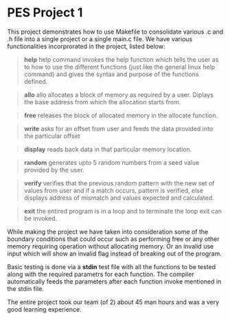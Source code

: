 # PES Project 1

This project demonstrates how to use Makefile to consolidate various .c and .h file into a single project or a single main.c file.
We have various functionalities incorprorated in the project, listed below:

>**help**
help command invokes the help function which tells the user as to how to use the different functions (just like the general linux help command) and gives the syntax and purpose of the functions defined.

>**allo**
allo allocates a block of memory as required by a user. Diplays the base address from which the allocation starts from.

>**free**
releases the block of allocated memory in the allocate function.

>**write**
asks for an offset from user and feeds the data provided into the particular offset

>**display**
reads back data in that particular memory location.

>**random**
generates upto 5 random numbers from a seed value provided by the user.

>**verify**
verifies that the previous random pattern with the new set of values from user and if a match occurs, pattern is verified, else displays address of mismatch and values expected and calculated.

>**exit**
the entired program is in a loop and to terminate the loop exit can be invoked.

While making the project we have taken into consideration some of the boundary conditions that could occur such as performing free or any other memory requiring operation without allocating memory.
Or an invalid use input which will show an invalid flag instead of breaking out of the program.

Basic testing is done via a **stdin** test file with all the functions to be tested along with the required parametrs for each function. The compiler automatically feeds the parameters after each function invoke mentioned in the stdin file.

The entire project took our team (of 2) about 45 man hours and was a very good learning experience.
